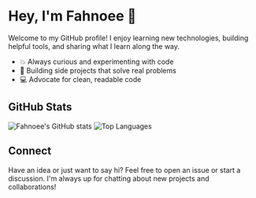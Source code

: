 # Hey, I'm Fahnoee 👋

Welcome to my GitHub profile! I enjoy learning new technologies, building helpful tools, and sharing what I learn along the way.

- 💥 Always curious and experimenting with code
- 🔧 Building side projects that solve real problems
- 💻 Advocate for clean, readable code

## GitHub Stats
![Fahnoee's GitHub stats](https://github-readme-stats.vercel.app/api?username=Fahnoee&show_icons=true&theme=radical)
![Top Languages](https://github-readme-stats.vercel.app/api/top-langs/?username=Fahnoee&layout=compact&theme=radical)

## Connect
Have an idea or just want to say hi? Feel free to open an issue or start a discussion. I'm always up for chatting about new projects and collaborations!
